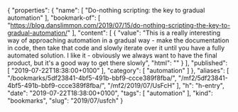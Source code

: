 {
  "properties": {
    "name": [
      "Do-nothing scripting: the key to gradual automation"
    ],
    "bookmark-of": [
      "https://blog.danslimmon.com/2019/07/15/do-nothing-scripting-the-key-to-gradual-automation/"
    ],
    "content": [
      {
        "value": "This is a really interesting way of approaching automation in a gradual way - make the documentation in code, then take that code and slowly iterate over it until you have a fully automated solution. I like it - obviously we always want to have the final product, but it's a good way to get there slowly",
        "html": ""
      }
    ],
    "published": [
      "2019-07-22T18:38:00+0100"
    ],
    "category": [
      "automation"
    ]
  },
  "aliases": [
    "/bookmarks/5df23841-4bf5-491b-bbf9-ccce389f8fba/",
    "/mf2/5df23841-4bf5-491b-bbf9-ccce389f8fba/",
    "/mf2/2019/07/UsFcH"
  ],
  "h": "h-entry",
  "date": "2019-07-22T18:38:00+0100",
  "tags": [
    "automation"
  ],
  "kind": "bookmarks",
  "slug": "2019/07/usfch"
}
